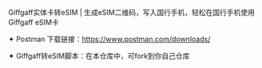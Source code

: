 Giffgaff实体卡转eSIM | 生成eSIM二维码，写入国行手机，轻松在国行手机使用Giffgaff eSIM卡

✦ Postman 下载链接：https://www.postman.com/downloads/

✦ Giffgaff转eSIM脚本：在本仓库中，可fork到你自己仓库
